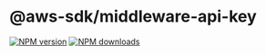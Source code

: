 # @aws-sdk/middleware-api-key

[![NPM version](https://img.shields.io/npm/v/@aws-sdk/middleware-api-key/latest.svg)](https://www.npmjs.com/package/@aws-sdk/middleware-api-key)
[![NPM downloads](https://img.shields.io/npm/dm/@aws-sdk/middleware-api-key.svg)](https://www.npmjs.com/package/@aws-sdk/middleware-api-key)
